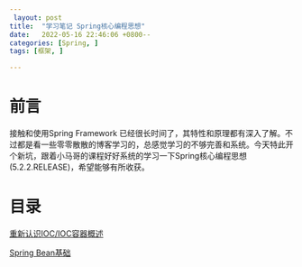 ```yaml
---
 layout: post
title:  "学习笔记 Spring核心编程思想"
date:   2022-05-16 22:46:06 +0800--
categories: [Spring, ]
tags: [框架, ]  

---
```


# 前言

接触和使用Spring Framework 已经很长时间了，其特性和原理都有深入了解。不过都是看一些零零散散的博客学习的，总感觉学习的不够完善和系统。今天特此开个新坑，跟着小马哥的课程好好系统的学习一下Spring核心编程思想(5.2.2.RELEASE)，希望能够有所收获。



# 目录

[重新认识IOC/IOC容器概述]()

[Spring Bean基础 ]()



